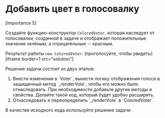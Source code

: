 # Добавить цвет в голосовалку

[importance 5]

Создайте функцию-конструктор `ColoredVoter`, которая наследует от голосовалки, созданной в задаче [](/task/voter-proto) и  отображает положительные значения зелёным, а отрицательные -- красным.

Результат работы `new ColoredVoter`: (проголосуйте, чтобы увидеть):
[iframe border=1 src="solution"]

Решение задачи состоит из двух этапов:
<ol>
<li>Внести изменения в `Voter`, вынести логику отображения голоса в защищенный метод `_renderVote`, чтобы его можно было отнаследовать. При необходимости добавьте другие методы и свойства. Делайте такой код, который будет удобно расширять.</li>
<li>Отнаследовать и переопределить `_renderVote` в `ColoredVoter`.</li>
</ol>


В качестве исходного кода используйте решение задачи [](/task/voter-proto).

